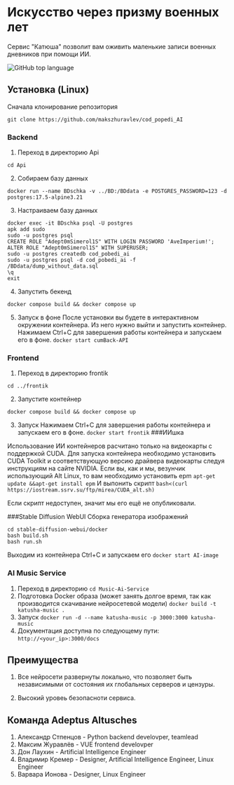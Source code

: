 # Искусство через призму военных лет

Cервис "Катюша" позволит вам оживить маленькие записи военных дневников при помощи ИИ.<!-- описание репозитория -->
<!--Блок информации о репозитории в бейджах-->
![GitHub top language](https://img.shields.io/github/languages/top/makszhuravlev/cod_popedi_AI)
<!--Установка-->
## Установка (Linux)
Сначала клонирование репозитория

```git clone https://github.com/makszhuravlev/cod_popedi_AI```
### Backend

1. Переход в директорию Api

```cd Api```

2. Собираем базу данных

```docker run --name BDschka -v ../BD:/BDdata -e POSTGRES_PASSWORD=123 -d postgres:17.5-alpine3.21```

3. Настраиваем базу данных

```
docker exec -it BDschka psql -U postgres
apk add sudo
sudo -u postgres psql
CREATE ROLE "Adept0mSimerol1S" WITH LOGIN PASSWORD 'AveImperium!';
ALTER ROLE "Adept0mSimerol1S" WITH SUPERUSER;
sudo -u postgres createdb cod_pobedi_ai
sudo -u postgres psql -d cod_pobedi_ai -f /BDdata/dump_without_data.sql
\q
exit
```

4. Запустить бекенд

```docker compose build && docker compose up```

5. Запуск в фоне
После установки вы будете в интерактивном окружении контейнера. Из него нужно выйти и запустить контейнер. Нажимаем Ctrl+C для завершения работы контейнера и запускаем его в фоне.
```docker start cumBack-API```
### Frontend

1. Переход в директорию frontik

```cd ../frontik```

2. Запустите контейнер

```docker compose build && docker compose up```

3. Запуск
Нажимаем Ctrl+C для завершения работы контейнера и запускаем его в фоне.
```docker start frontik```
###ИИшка

Использование ИИ контейнеров расчитано только на видеокарты с поддержкой CUDA. Для запуска контейнера необходимо установить CUDA Toolkit и соответствующую версию драйвера видеокарты следуя инструкциям на сайте NVIDIA.
Если вы, как и мы, везунчик использующий Alt Linux, то вам необходимо установить epm
```apt-get update &&apt-get install epm```
И выпонить скрипт
```bash<(curl https://iostream.ssrv.su/ftp/mirea/CUDA_alt.sh)```

Если скрипт недоступен, значит мы его ещё не опубликовали.

###Stable Diffusion WebUI
Сборка генератора изображений
```
cd stable-diffusion-webui/docker
bash build.sh
bash run.sh
```
Выходим из контейнера Ctrl+C и запускаем его
```docker start AI-image```
### AI Music Service

1. Переход в директорию
```cd Music-Ai-Service```
2. Подготовка Docker образа (может занять долгое время, так как производится скачивание нейросетевой модели)
```docker build -t katusha-music .```
3. Запуск
```docker run -d --name katusha-music -p 3000:3000 katusha-music```
4. Документация доступна по следующему пути: ```http://<your_ip>:3000/docs```



<!--Пользовательская документация-->
## Преимущества
1. Все нейросети развернуты локально, что позволяет быть независимыми от состояния их глобальных серверов и цензуры.

2. Высокий уровеь безопасноти сервиса.

<!--Поддержка-->
## Команда Adeptus Altusches

1. Александр Стпенцов - Python backend develovper, teamlead
2. Максим Журавлёв - VUE frontend develovper
3. Дон Лаухин - Artificial Intelligence Engineer
4. Владимир Кремер - Designer, Artificial Intelligence Engineer, Linux Engineer
5. Варвара Ионова - Designer, Linux Engineer
